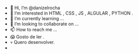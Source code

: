 - 👋 Hi, I’m @danizelrocha
- 👀 I’m interested in HTML , CSS , JS , ALGULAR , PYTHON .
- 🌱 I’m currently learning ...
- 💞️ I’m looking to collaborate on ...
- 📫 How to reach me ...
- 😱 Gosto de ler .
- 💀 Quero desenvolver.
- 

<!---
danizelrocha/danizelrocha is a ✨ special ✨ repository because its `README.md` (this file) appears on your GitHub profile.
You can click the Preview link to take a look at your changes.
--->
